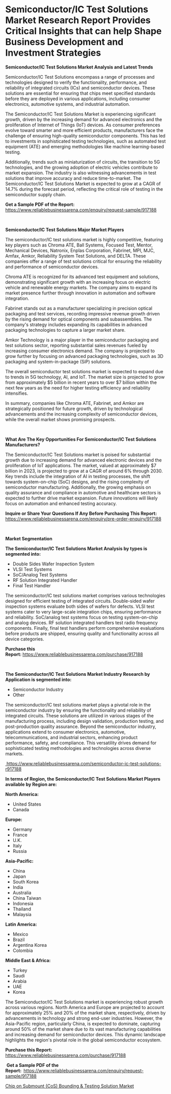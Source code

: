 <p><h1>Semiconductor/IC Test Solutions Market Research Report Provides Critical Insights that can help Shape Business Development and Investment Strategies</h1></p><p><strong>Semiconductor/IC Test Solutions Market Analysis and Latest Trends</strong></p>
<p><p>Semiconductor/IC Test Solutions encompass a range of processes and technologies designed to verify the functionality, performance, and reliability of integrated circuits (ICs) and semiconductor devices. These solutions are essential for ensuring that chips meet specified standards before they are deployed in various applications, including consumer electronics, automotive systems, and industrial automation.</p><p>The Semiconductor/IC Test Solutions Market is experiencing significant growth, driven by the increasing demand for advanced electronics and the proliferation of Internet of Things (IoT) devices. As consumer preferences evolve toward smarter and more efficient products, manufacturers face the challenge of ensuring high-quality semiconductor components. This has led to investments in sophisticated testing technologies, such as automated test equipment (ATE) and emerging methodologies like machine learning-based testing.</p><p>Additionally, trends such as miniaturization of circuits, the transition to 5G technologies, and the growing adoption of electric vehicles contribute to market expansion. The industry is also witnessing advancements in test solutions that improve accuracy and reduce time-to-market. The Semiconductor/IC Test Solutions Market is expected to grow at a CAGR of 14.7% during the forecast period, reflecting the critical role of testing in the semiconductor supply chain.</p></p>
<p><strong>Get a Sample PDF of the Report:&nbsp;</strong> <a href="https://www.reliablebusinessarena.com/enquiry/request-sample/917188?utm_campaign=2259&utm_medium=2&utm_source=Github&utm_content=ia&utm_term=12022025&utm_id=semiconductoric-test-solutions">https://www.reliablebusinessarena.com/enquiry/request-sample/917188</a></p>
<p>&nbsp;</p>
<p><strong>Semiconductor/IC Test Solutions Major Market Players</strong></p>
<p><p>The semiconductor/IC test solutions market is highly competitive, featuring key players such as Chroma ATE, Ball Systems, Focused Test, Mentor, Mechanical Devices, Natronix, Enplas Corporation, Fabrinet, MPI, MJC, Amfax, Amkor, Reliability System Test Solutions, and DELTA. These companies offer a range of test solutions critical for ensuring the reliability and performance of semiconductor devices.</p><p>Chroma ATE is recognized for its advanced test equipment and solutions, demonstrating significant growth with an increasing focus on electric vehicle and renewable energy markets. The company aims to expand its market presence further through innovation in automation and software integration.</p><p>Fabrinet stands out as a manufacturer specializing in precision optical packaging and test services, recording impressive revenue growth driven by the rising demand for optical components and subassemblies. The company's strategy includes expanding its capabilities in advanced packaging technologies to capture a larger market share.</p><p>Amkor Technology is a major player in the semiconductor packaging and test solutions sector, reporting substantial sales revenues fueled by increasing consumer electronics demand. The company is projected to grow further by focusing on advanced packaging technologies, such as 3D packaging and system-in-package (SiP) solutions.</p><p>The overall semiconductor test solutions market is expected to expand due to trends in 5G technology, AI, and IoT. The market size is projected to grow from approximately $5 billion in recent years to over $7 billion within the next few years as the need for higher testing efficiency and reliability intensifies.</p><p>In summary, companies like Chroma ATE, Fabrinet, and Amkor are strategically positioned for future growth, driven by technological advancements and the increasing complexity of semiconductor devices, while the overall market shows promising prospects.</p></p>
<p>&nbsp;</p>
<p><strong>What Are The Key Opportunities For Semiconductor/IC Test Solutions Manufacturers?</strong></p>
<p><p>The Semiconductor/IC Test Solutions market is poised for substantial growth due to increasing demand for advanced electronic devices and the proliferation of IoT applications. The market, valued at approximately $7 billion in 2023, is projected to grow at a CAGR of around 6% through 2030. Key trends include the integration of AI in testing processes, the shift towards system-on-chip (SoC) designs, and the rising complexity of semiconductor manufacturing. Additionally, the growing emphasis on quality assurance and compliance in automotive and healthcare sectors is expected to further drive market expansion. Future innovations will likely focus on automation and enhanced testing accuracy.</p></p>
<p><strong>Inquire or Share Your Questions If Any Before Purchasing This Report:</strong> <a href="https://www.reliablebusinessarena.com/enquiry/pre-order-enquiry/917188?utm_campaign=2259&utm_medium=2&utm_source=Github&utm_content=ia&utm_term=12022025&utm_id=semiconductoric-test-solutions">https://www.reliablebusinessarena.com/enquiry/pre-order-enquiry/917188</a></p>
<p>&nbsp;</p>
<p><strong>Market Segmentation</strong></p>
<p><strong>The Semiconductor/IC Test Solutions Market Analysis by types is segmented into:</strong></p>
<p><ul><li>Double Sides Wafer Inspection System</li><li>VLSI Test Systems</li><li>SoC/Analog Test Systems</li><li>RF Solution Integrated Handler</li><li>Final Test Handler</li></ul></p>
<p><p>The semiconductor/IC test solutions market comprises various technologies designed for efficient testing of integrated circuits. Double-sided wafer inspection systems evaluate both sides of wafers for defects. VLSI test systems cater to very large-scale integration chips, ensuring performance and reliability. SoC/analog test systems focus on testing system-on-chip and analog devices. RF solution integrated handlers test radio frequency components. Finally, final test handlers perform comprehensive evaluations before products are shipped, ensuring quality and functionality across all device categories.</p></p>
<p><strong>Purchase this Report:&nbsp;</strong><a href="https://www.reliablebusinessarena.com/purchase/917188?utm_campaign=2259&utm_medium=2&utm_source=Github&utm_content=ia&utm_term=12022025&utm_id=semiconductoric-test-solutions">https://www.reliablebusinessarena.com/purchase/917188</a></p>
<p>&nbsp;</p>
<p><strong>The Semiconductor/IC Test Solutions Market Industry Research by Application is segmented into:</strong></p>
<p><ul><li>Semiconductor Industry</li><li>Other</li></ul></p>
<p><p>The semiconductor/IC test solutions market plays a pivotal role in the semiconductor industry by ensuring the functionality and reliability of integrated circuits. These solutions are utilized in various stages of the manufacturing process, including design validation, production testing, and post-production quality assurance. Beyond the semiconductor industry, applications extend to consumer electronics, automotive, telecommunications, and industrial sectors, enhancing product performance, safety, and compliance. This versatility drives demand for sophisticated testing methodologies and technologies across diverse markets.</p></p>
<p><a href="https://www.reliablebusinessarena.com/semiconductor-ic-test-solutions-r917188?utm_campaign=2259&utm_medium=2&utm_source=Github&utm_content=ia&utm_term=12022025&utm_id=semiconductoric-test-solutions">&nbsp;https://www.reliablebusinessarena.com/semiconductor-ic-test-solutions-r917188</a></p>
<p><strong>In terms of Region, the Semiconductor/IC Test Solutions Market Players available by Region are:</strong></p>
<p>
    <p> <strong> North America: </strong>
        <ul>
            <li>United States</li>
            <li>Canada</li>
        </ul>
        </p> 
    <p> <strong> Europe: </strong>
        <ul>
            <li>Germany</li>
            <li>France</li>
            <li>U.K.</li>
            <li>Italy</li>
            <li>Russia</li>
        </ul>
        </p> 
    <p> <strong> Asia-Pacific: </strong>
        <ul>
            <li>China</li>
            <li>Japan</li>
            <li>South Korea</li>
            <li>India</li>
            <li>Australia</li>
            <li>China Taiwan</li>
            <li>Indonesia</li>
            <li>Thailand</li>
            <li>Malaysia</li>
        </ul>
        </p> 
    <p> <strong> Latin America: </strong>
        <ul>
            <li>Mexico</li>
            <li>Brazil</li>
            <li>Argentina Korea</li>
            <li>Colombia</li>
        </ul>
        </p> 
    <p> <strong> Middle East & Africa: </strong>
        <ul>
            <li>Turkey</li>
            <li>Saudi</li>
            <li>Arabia</li>
            <li>UAE</li>
            <li>Korea</li>
        </ul>
    </p>
    </p>
<p><p>The Semiconductor/IC Test Solutions market is experiencing robust growth across various regions. North America and Europe are projected to account for approximately 25% and 20% of the market share, respectively, driven by advancements in technology and strong end-user industries. However, the Asia-Pacific region, particularly China, is expected to dominate, capturing around 50% of the market share due to its vast manufacturing capabilities and increasing demand for semiconductor devices. This dynamic landscape highlights the region's pivotal role in the global semiconductor ecosystem.</p></p>
<p><strong>Purchase this Report: </strong><a href="https://www.reliablebusinessarena.com/purchase/917188?utm_campaign=2259&utm_medium=2&utm_source=Github&utm_content=ia&utm_term=12022025&utm_id=semiconductoric-test-solutions">https://www.reliablebusinessarena.com/purchase/917188</a></p>
<p>&nbsp;<strong>Get a Sample PDF of the Report:&nbsp;&nbsp;</strong><a href="https://www.reliablebusinessarena.com/enquiry/request-sample/917188?utm_campaign=2259&utm_medium=2&utm_source=Github&utm_content=ia&utm_term=12022025&utm_id=semiconductoric-test-solutions">https://www.reliablebusinessarena.com/enquiry/request-sample/917188</a></p>
<p><strong></strong></p>
<p><p><a href="https://github.com/sherikacas30/Market-Research-Report-List-1/blob/main/chip-on-submount-cos-bounding-testing-solution-market.md?utm_campaign=2259&utm_medium=2&utm_source=Github&utm_content=ia&utm_term=12022025&utm_id=semiconductoric-test-solutions">Chip on Submount (CoS) Bounding & Testing Solution Market</a></p></p>
